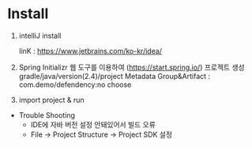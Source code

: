 # Install

1. intelliJ install

    linK : https://www.jetbrains.com/ko-kr/idea/
    
2. Spring Initializr 웹 도구를 이용하여 (https://start.spring.io/) 프로젝트 생성
   <br/>gradle/java/version(2.4)/project Metadata Group&Artifact : com.demo/defendency:no choose

3. import project & run

* Trouble Shooting
  + IDE에 자바 버전 설정 안돼있어서 빌드 오류 
  + File → Project Structure → Project SDK 설정

